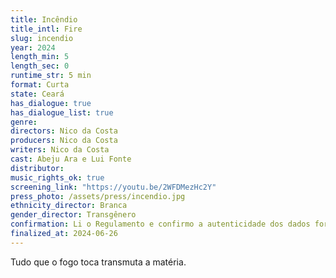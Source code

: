 ```yaml
---
title: Incêndio
title_intl: Fire
slug: incendio
year: 2024
length_min: 5
length_sec: 0
runtime_str: 5 min
format: Curta
state: Ceará
has_dialogue: true
has_dialogue_list: true
genre: 
directors: Nico da Costa
producers: Nico da Costa
writers: Nico da Costa
cast: Abeju Ara e Lui Fonte
distributor: 
music_rights_ok: true
screening_link: "https://youtu.be/2WFDMezHc2Y"
press_photo: /assets/press/incendio.jpg
ethnicity_director: Branca
gender_director: Transgênero
confirmation: Li o Regulamento e confirmo a autenticidade dos dados fornecido nesta ficha de inscrição.
finalized_at: 2024-06-26
---
```


Tudo que o fogo toca transmuta a matéria.
